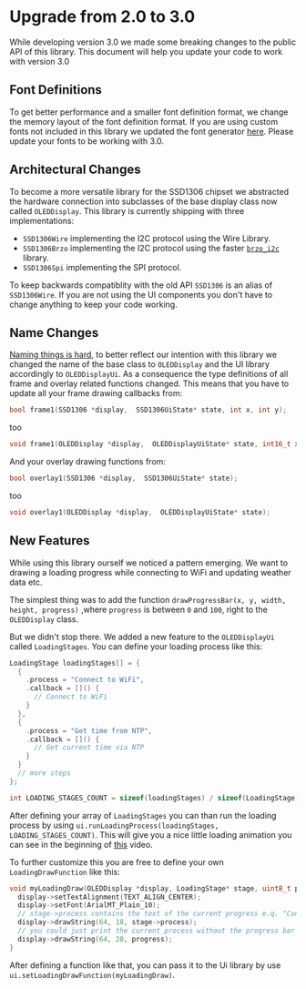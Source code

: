 # Upgrade from 2.0 to 3.0

While developing version 3.0 we made some breaking changes to the public
API of this library. This document will help you update your code to work with
version 3.0

## Font Definitions

To get better performance and a smaller font definition format, we change the memory
layout of the font definition format. If you are using custom fonts not included in
this library we updated the font generator [here](http://oleddisplay.squix.ch/#/home).
Please update your fonts to be working with 3.0.


## Architectural Changes

To become a more versatile library for the SSD1306 chipset we abstracted the
hardware connection into subclasses of the base display class now called `OLEDDisplay`.
This library is currently shipping with three implementations:

  * `SSD1306Wire` implementing the I2C protocol using the Wire Library.    
  * `SSD1306Brzo` implementing the I2C protocol using the faster [`brzo_i2c`](https://github.com/pasko-zh/brzo_i2c) library.
  * `SSD1306Spi` implementing the SPI protocol.

To keep backwards compatiblity with the old API `SSD1306` is an alias of `SSD1306Wire`.
If you are not using the UI components you don't have to change anything to keep your code working.

## Name Changes

[Naming things is hard](http://martinfowler.com/bliki/TwoHardThings.html), to better reflect our intention with this library
we changed the name of the base class to `OLEDDisplay` and the UI library accordingly to `OLEDDisplayUi`.
As a consequence the type definitions of all frame and overlay related functions changed.
This means that you have to update all your frame drawing callbacks from:

```c
bool frame1(SSD1306 *display,  SSD1306UiState* state, int x, int y);
```

too

```c
void frame1(OLEDDisplay *display,  OLEDDisplayUiState* state, int16_t x, int16_t y);
```

And your overlay drawing functions from:

```c
bool overlay1(SSD1306 *display,  SSD1306UiState* state);
```

too

```c
void overlay1(OLEDDisplay *display,  OLEDDisplayUiState* state);
```

## New Features

While using this library ourself we noticed a pattern emerging. We want to drawing
a loading progress while connecting to WiFi and updating weather data etc.

The simplest thing was to add the function `drawProgressBar(x, y, width,  height, progress)`
,where `progress` is between `0` and `100`, right to the `OLEDDisplay` class.

But we didn't stop there. We added a new feature to the `OLEDDisplayUi` called `LoadingStages`.
You can define your loading process like this:

```c++
LoadingStage loadingStages[] = {
  {
    .process = "Connect to WiFi",
    .callback = []() {
      // Connect to WiFi
    }
  },
  {
    .process = "Get time from NTP",
    .callback = []() {
      // Get current time via NTP
    }
  }
  // more steps
};

int LOADING_STAGES_COUNT = sizeof(loadingStages) / sizeof(LoadingStage);
```

After defining your array of `LoadingStages` you can than run the loading process by using
`ui.runLoadingProcess(loadingStages, LOADING_STAGES_COUNT)`. This will give you a
nice little loading animation you can see in the beginning of [this](https://vimeo.com/168362918)
video.

To further customize this you are free to define your own `LoadingDrawFunction` like this:

```c
void myLoadingDraw(OLEDDisplay *display, LoadingStage* stage, uint8_t progress) {
  display->setTextAlignment(TEXT_ALIGN_CENTER);
  display->setFont(ArialMT_Plain_10);
  // stage->process contains the text of the current progress e.q. "Connect to WiFi"
  display->drawString(64, 18, stage->process);
  // you could just print the current process without the progress bar
  display->drawString(64, 28, progress);
}
```

After defining a function like that, you can pass it to the Ui library by use
`ui.setLoadingDrawFunction(myLoadingDraw)`.
